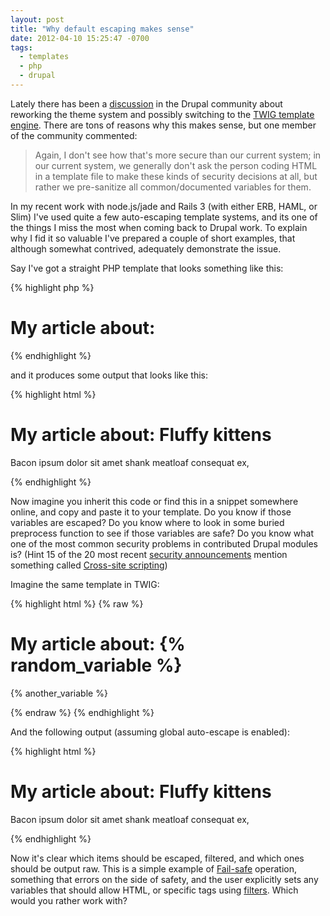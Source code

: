 ```yaml
--- 
layout: post
title: "Why default escaping makes sense"
date: 2012-04-10 15:25:47 -0700
tags:
  - templates
  - php
  - drupal
---
```


Lately there has been a [discussion](http://drupal.org/node/1499460) in the Drupal community about reworking the theme system and possibly switching to the [TWIG template engine](http://twig.sensiolabs.org/). There are tons of reasons why this makes sense, but one member of the community commented:

>Again, I don't see how that's more secure than our current system; in our current system, we generally don't ask the person coding HTML in a template file to make these kinds of security decisions at all, but rather we pre-sanitize all common/documented variables for them.

In my recent work with node.js/jade and Rails 3 (with either ERB, HAML, or Slim) I've used quite a few auto-escaping template systems, and its one of the things I miss the most when coming back to Drupal work. To explain why I fid it so valuable I've prepared a couple of short examples, that although somewhat contrived, adequately demonstrate the issue.

Say I've got a straight PHP template that looks something like this:

{% highlight php %}
<h1>My article about: <?php print $random_variable ?></h1>
<p><?php print $another_variable; ?></p>
{% endhighlight %}

and it produces some output that looks like this:

{% highlight html %}
<h1>My article about: Fluffy kittens</h1>
<p>Bacon ipsum dolor sit amet shank meatloaf consequat ex,</p>
{% endhighlight %}

Now imagine you inherit this code or find this in a snippet somewhere online, and copy and paste it to your template. Do you know if those variables are escaped? Do you know where to look in some buried preprocess function to see if those variables are safe? Do you know what one of the most common security problems in contributed Drupal modules is? (Hint 15 of the 20 most recent [security announcements](http://drupal.org/security/contrib) mention something called [Cross-site scripting](http://en.wikipedia.org/wiki/Cross-site_scripting))

Imagine the same template in TWIG:

{% highlight html %}
{% raw %}
<h1>My article about: {% random_variable %}</h1>
<p>{% another_variable %}</p>
{% endraw %}
{% endhighlight %}

And the following output (assuming global auto-escape is enabled):

{% highlight html %}
<h1>My article about: Fluffy kittens<script type="text/javascript">alert("pwned!");
  </script></h1>
<p>Bacon ipsum dolor <span class="highlight">sit amet</span> shank meatloaf consequat
  ex,</p>
{% endhighlight %}

Now it's clear which items should be escaped, filtered, and which ones should be output raw. This is a simple example of [Fail-safe](http://en.wikipedia.org/wiki/Fail-safe) operation, something that errors on the side of safety, and the user explicitly sets any variables that should allow HTML, or specific tags using [filters](http://twig.sensiolabs.org/documentation). Which would you rather work with?